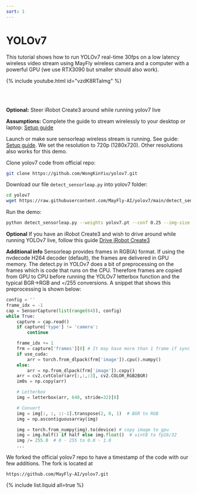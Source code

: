 ```yaml
---
sort: 1
---
```


# YOLOv7

This tutorial shows how to run YOLOv7 real-time 30fps on a low latency wireless video stream using MayFly wireless camera and a computer with a powerful GPU (we use RTX3090 but smaller should also work).

{% include youtube.html id="vzdK8RTalmg" %}

 <br/><br/>

**Optional:** Steer iRobot Create3 around while running yolov7 live

**Assumptions:** Complete the guide to stream wirelessly to your desktop or laptop: [Setup guide](/sensorleap_manual/setup)

Launch or make sure sensorleap wireless stream is running. See guide: [Setup guide](/sensorleap_manual/setup). We set the resolution to 720p (1280x720). Other resolutions also works for this demo.

Clone yolov7 code from official repo:

```bash
git clone https://github.com/WongKinYiu/yolov7.git
```

Download our file `detect_sensorleap.py` into yolov7 folder:
```bash
cd yolov7
wget https://raw.githubusercontent.com/MayFly-AI/yolov7/main/detect_sensorleap.py -P .
```

Run the demo:
```bash
python detect_sensorleap.py --weights yolov7.pt --conf 0.25 --img-size 640 --view-img
```

**Optional** If you have an iRobot Create3 and wish to drive around while running YOLOv7 live, follow this guide [Drive iRobot Create3](/sensorleap_manual/create3/teleop)

**Additional info**
Sensorleap provides frames in RGB(A) format. If using the nvdecode H264 decoder (default), the frames are delivered in GPU memory. 
The detect.py in YOLOv7 does a bit of preprocessing on the frames which is code that runs on the CPU. Therefore frames are copied from
GPU to CPU before running the YOLOv7 letterbox function and the typical BGR->RGB and =/255 conversions. A snippet that shows this preprocessing is
shown below:

```python
config = ''
frame_idx = -1
cap = SensorCapture(list(range(64)), config)
while True:
    capture = cap.read()
    if capture['type'] != 'camera':
        continue

    frame_idx += 1
    frm = capture['frames'][0] # It may have more than 1 frame if sync cameras or ToF. We assume 1 frame
    if use_cuda:
        arr = torch.from_dlpack(frm['image']).cpu().numpy()
    else:
        arr = np.from_dlpack(frm['image']).copy()
    arr = cv2.cvtColor(arr[:,:,:3], cv2.COLOR_RGB2BGR)
    im0s = np.copy(arr)

    # Letterbox
    img = letterbox(arr, 640, stride=32)[0]

    # Convert
    img = img[:, :, ::-1].transpose(2, 0, 1)  # BGR to RGB
    img = np.ascontiguousarray(img)

    img = torch.from_numpy(img).to(device) # copy image to gpu
    img = img.half() if half else img.float()  # uint8 to fp16/32
    img /= 255.0  # 0 - 255 to 0.0 - 1.0
    ...
```

We forked the official yolov7 repo to have a timestamp of the code with our few additions. The fork is located at

`https://github.com/MayFly-AI/yolov7.git`

{% include list.liquid all=true %}
